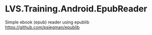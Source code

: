 # LVS.Training.Android.EpubReader
Simple ebook (epub) reader using epublib https://github.com/psiegman/epublib
